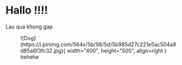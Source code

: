 # Hallo !!!!


Lau qua khong gap
<figure markdown="span">
![Dog](https://i.pinimg.com/564x/5b/98/5d/5b985d27c221e5ac504a9d85a6f3fc32.jpg){ width="400", height="500", align=right }
<figcaption>hehehe</figcaption>
</figure>

<!-- <div markdown="1">
![Dog](https://i.pinimg.com/564x/5b/98/5d/5b985d27c221e5ac504a9d85a6f3fc32.jpg){align=right }

## SFML is multi-media

SFML provides a simple interface to the various components of your PC, to ease the development of games and multimedia applications. It is composed of five modules: system, window, graphics, audio and network.

Discover their features more in detail in the tutorials and the API documentation.

</div> -->
